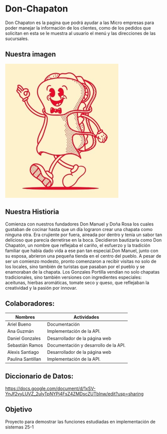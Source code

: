 # Don-Chapaton
Don Chapaton es la pagina que podrá ayudar a las Micro empresas para poder manejar la información 
de los clientes, como de los pedidos que solicitan en esta se le muestra al usuario el menú y las
direcciones de las sucursales.

## Nuestra imagen

![Nuestra Mascota](https://github.com/0SAlexisA/Don-Chapaton/blob/main/static/imagenesmenu/Don%20chapaton.jpg)

## Nuestra Histioria
Comienza con nuestros fundadores Don Manuel y Doña Rosa los cuales gustaban de cocinar hasta que 
un día lograron crear una chapata como ninguna otra. Era crujiente por fuera, aireada por dentro 
y tenía un sabor tan delicioso que parecía derretirse en la boca. Decidieron bautizarla como Don 
Chapatón, un nombre que reflejaba el cariño, el esfuerzo y la tradición familiar que había dado 
vida a ese pan tan especial.Don Manuel, junto con su esposa, abrieron una pequeña tienda en el 
centro del pueblo. A pesar de ser un comienzo modesto, pronto comenzaron a recibir visitas no 
solo de los locales, sino también de turistas que pasaban por el pueblo y se enamoraban de la 
chapata. Los Gonzales Portilla vendían no solo chapatas tradicionales, sino también versiones con
ingredientes especiales: aceitunas, hierbas aromáticas, tomate seco y queso, que reflejaban la 
creatividad y la pasión por innovar.

## Colaboradores:
| Nombres      | Actividades          |
|--------------|-------------------|
|Ariel Bueno | Documentación |
| Ana Guzmán   | Implementación de la API. |
| Daniel Gonzales| Desarrollador de la página web|
| Sebastián Ramos | Documentación y desarrollo de la API. |
|Alexis Santiago| Desarrollador de la página web|
|Paulina Santillan| Implementación de la API. |


## Diccionario de Datos:
https://docs.google.com/document/d/1xSV-YnJf2vyLUVZ_2ulyTpNYPj4FsZ4ZMDscZUTblnw/edit?usp=sharing

## Objetivo
Proyecto para demostrar las funciones estudiadas en implementación de sistemas 25-1
